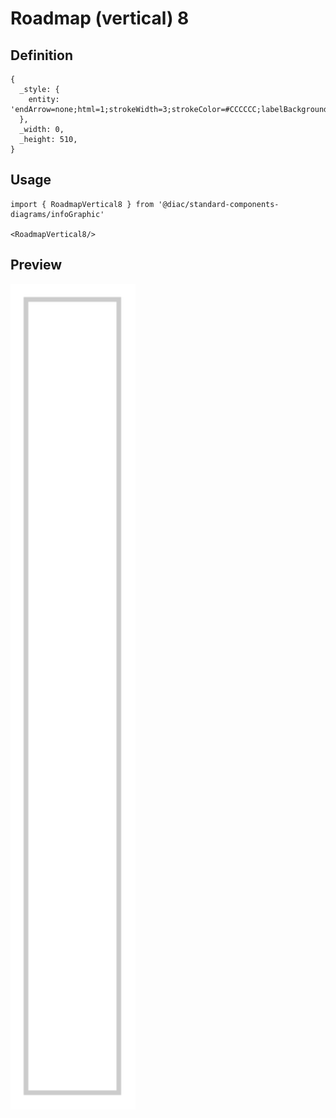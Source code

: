 # Roadmap (vertical) 8

## Definition

```
{
  _style: { 
    entity: 'endArrow=none;html=1;strokeWidth=3;strokeColor=#CCCCCC;labelBackgroundColor=none;fontSize=16',
  },
  _width: 0,
  _height: 510,
}
```

## Usage

```
import { RoadmapVertical8 } from '@diac/standard-components-diagrams/infoGraphic'

<RoadmapVertical8/>
```

## Preview

<img src="./roadmap-vertical-8.png" width="200"/>
